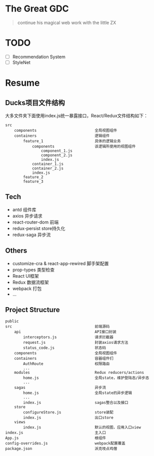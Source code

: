# The Great GDC

> continue his magical web work with the little ZX

# TODO

- [ ] Recommendation System
- [ ] StyleNet

# Resume

## Ducks项目文件结构

大多文件夹下面使用index.js统一暴露接口，React/Redux文件结构如下：

    src
        components                          全局视图组件
        containers                          逻辑组件
            feature_1                       具体的逻辑业务
                components                  该逻辑所使用的视图组件
                    component_1.js
                    component_2.js
                    index.js
                container_1.js
                container_2.js
                index.js
            feature_2
            feature_3

## Tech

+ antd                                      组件库
+ axios                                     异步请求
+ react-router-dom                          前端
+ redux-persist                             store持久化
+ redux-saga                                异步流 

## Others

+ customize-cra & react-app-rewired         脚手架配置
+ prop-types                                类型检查
+ React                                     UI框架
+ Redux                                     数据流框架
+ webpack                                   打包
+ ...


## Project Structure

    public
    src                                     前端源码
        api                                 API接口封装
            interceptors.js                 请求拦截器
            request.js                      封装axios请求方法
            status_code.js                  状态码
        components                          全局视图组件
        containers                          容器组件们
            AuthRoute                       权限路由
            ...
        modules                             Redux reducers/actions
            home.js                         全局state，维护登陆态/异步态
            ...
        sagas                               异步流
            home.js                         全局state的异步逻辑
            ...
            index.js                        sagas整合以及接口
        store
            configureStore.js               store装配
            index.js                        出口store
        views
            index.js                        默认的视图，应用入口view
    index.js                                主入口
    App.js                                  根组件
    config-overrides.js                     webpack配置覆盖
    package.json                            派克吱点鸡僧
